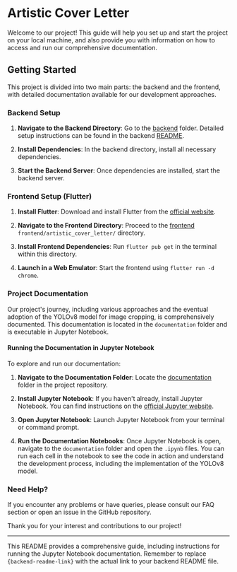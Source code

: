 # Artistic Cover Letter

Welcome to our project! This guide will help you set up and start the project on your local machine, and also provide you with information on how to access and run our comprehensive documentation.

## Getting Started

This project is divided into two main parts: the backend and the frontend, with detailed documentation available for our development approaches.

### Backend Setup

1. **Navigate to the Backend Directory**: Go to the [backend](/backend) folder. Detailed setup instructions can be found in the backend [README](/backend/README.md).

2. **Install Dependencies**: In the backend directory, install all necessary dependencies.

3. **Start the Backend Server**: Once dependencies are installed, start the backend server.

### Frontend Setup (Flutter)

1. **Install Flutter**: Download and install Flutter from the [official website](https://flutter.dev/docs/get-started/install).

2. **Navigate to the Frontend Directory**: Proceed to the [frontend](/frontend/artistic_cover_letter/) `frontend/artistic_cover_letter/` directory.

3. **Install Frontend Dependencies**: Run `flutter pub get` in the terminal within this directory.

4. **Launch in a Web Emulator**: Start the frontend using `flutter run -d chrome`.

### Project Documentation

Our project's journey, including various approaches and the eventual adoption of the YOLOv8 model for image cropping, is comprehensively documented. This documentation is located in the `documentation` folder and is executable in Jupyter Notebook.

#### Running the Documentation in Jupyter Notebook

To explore and run our documentation:

1. **Navigate to the Documentation Folder**: Locate the [documentation](/documentation) folder in the project repository.

2. **Install Jupyter Notebook**: If you haven't already, install Jupyter Notebook. You can find instructions on the [official Jupyter website](https://jupyter.org/install).

3. **Open Jupyter Notebook**: Launch Jupyter Notebook from your terminal or command prompt.

4. **Run the Documentation Notebooks**: Once Jupyter Notebook is open, navigate to the `documentation` folder and open the `.ipynb` files. You can run each cell in the notebook to see the code in action and understand the development process, including the implementation of the YOLOv8 model.

### Need Help?

If you encounter any problems or have queries, please consult our FAQ section or open an issue in the GitHub repository.

Thank you for your interest and contributions to our project!

---

This README provides a comprehensive guide, including instructions for running the Jupyter Notebook documentation. Remember to replace `{backend-readme-link}` with the actual link to your backend README file.
